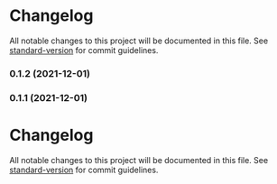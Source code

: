 # Changelog

All notable changes to this project will be documented in this file. See [standard-version](https://github.com/conventional-changelog/standard-version) for commit guidelines.

### 0.1.2 (2021-12-01)

### 0.1.1 (2021-12-01)

# Changelog

All notable changes to this project will be documented in this file. See [standard-version](https://github.com/conventional-changelog/standard-version) for commit guidelines.
